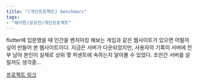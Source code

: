 ```yaml
---
title: "[개인프로젝트] benchmarc"
tags:
- "해커톤/공모전/개인프로젝트"
---
```


flutter에 입문했을 때 인간을 벤치마킹 해보는 게임과 같은 웹사이트가 있으면 어떨까 싶어 만들어 본 웹사이트이다. 지금은 서버가 다운되었지만, 사용자의 기록이 서버에 전부 남아 본인이 실제로 상위 몇 퍼센트에 속하는지 알아볼 수 있었다. 조만간 서버를 살릴까도 생각중...

[프로젝트 링크](https://benchmarc-dev.github.io)
